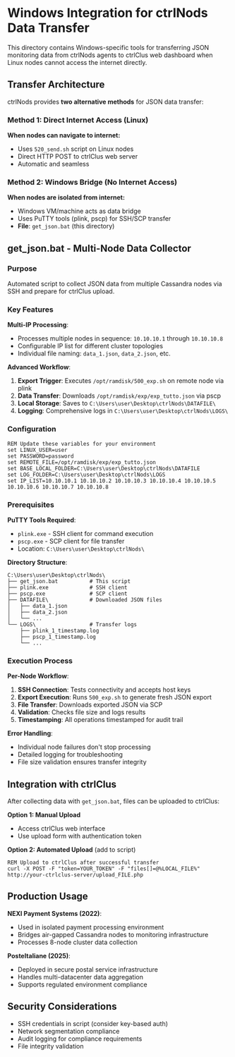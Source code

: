# Windows Integration for ctrlNods Data Transfer

This directory contains Windows-specific tools for transferring JSON monitoring data from ctrlNods agents to ctrlClus web dashboard when Linux nodes cannot access the internet directly.

## Transfer Architecture

ctrlNods provides **two alternative methods** for JSON data transfer:

### Method 1: Direct Internet Access (Linux)
**When nodes can navigate to internet:**
- Uses `520_send.sh` script on Linux nodes
- Direct HTTP POST to ctrlClus web server
- Automatic and seamless

### Method 2: Windows Bridge (No Internet Access)
**When nodes are isolated from internet:**
- Windows VM/machine acts as data bridge
- Uses PuTTY tools (plink, pscp) for SSH/SCP transfer
- **File**: `get_json.bat` (this directory)

## get_json.bat - Multi-Node Data Collector

### Purpose
Automated script to collect JSON data from multiple Cassandra nodes via SSH and prepare for ctrlClus upload.

### Key Features

**Multi-IP Processing**:
- Processes multiple nodes in sequence: `10.10.10.1` through `10.10.10.8`
- Configurable IP list for different cluster topologies
- Individual file naming: `data_1.json`, `data_2.json`, etc.

**Advanced Workflow**:
1. **Export Trigger**: Executes `/opt/ramdisk/500_exp.sh` on remote node via plink
2. **Data Transfer**: Downloads `/opt/ramdisk/exp/exp_tutto.json` via pscp
3. **Local Storage**: Saves to `C:\Users\user\Desktop\ctrlNods\DATAFILE\`
4. **Logging**: Comprehensive logs in `C:\Users\user\Desktop\ctrlNods\LOGS\`

### Configuration

```batch
REM Update these variables for your environment
set LINUX_USER=user
set PASSWORD=password
set REMOTE_FILE=/opt/ramdisk/exp/exp_tutto.json
set BASE_LOCAL_FOLDER=C:\Users\user\Desktop\ctrlNods\DATAFILE
set LOG_FOLDER=C:\Users\user\Desktop\ctrlNods\LOGS
set IP_LIST=10.10.10.1 10.10.10.2 10.10.10.3 10.10.10.4 10.10.10.5 10.10.10.6 10.10.10.7 10.10.10.8
```

### Prerequisites

**PuTTY Tools Required**:
- `plink.exe` - SSH client for command execution
- `pscp.exe` - SCP client for file transfer
- Location: `C:\Users\user\Desktop\ctrlNods\`

**Directory Structure**:
```
C:\Users\user\Desktop\ctrlNods\
├── get_json.bat          # This script
├── plink.exe             # SSH client
├── pscp.exe              # SCP client
├── DATAFILE\             # Downloaded JSON files
│   ├── data_1.json
│   ├── data_2.json
│   └── ...
└── LOGS\                 # Transfer logs
    ├── plink_1_timestamp.log
    ├── pscp_1_timestamp.log
    └── ...
```

### Execution Process

**Per-Node Workflow**:
1. **SSH Connection**: Tests connectivity and accepts host keys
2. **Export Execution**: Runs `500_exp.sh` to generate fresh JSON export
3. **File Transfer**: Downloads exported JSON via SCP
4. **Validation**: Checks file size and logs results
5. **Timestamping**: All operations timestamped for audit trail

**Error Handling**:
- Individual node failures don't stop processing
- Detailed logging for troubleshooting
- File size validation ensures transfer integrity

## Integration with ctrlClus

After collecting data with `get_json.bat`, files can be uploaded to ctrlClus:

**Option 1: Manual Upload**
- Access ctrlClus web interface
- Use upload form with authentication token

**Option 2: Automated Upload** (add to script)
```batch
REM Upload to ctrlClus after successful transfer
curl -X POST -F "token=YOUR_TOKEN" -F "files[]=@%LOCAL_FILE%" http://your-ctrlclus-server/upload_FILE.php
```

## Production Usage

**NEXI Payment Systems (2022)**:
- Used in isolated payment processing environment
- Bridges air-gapped Cassandra nodes to monitoring infrastructure
- Processes 8-node cluster data collection

**PosteItaliane (2025)**:
- Deployed in secure postal service infrastructure
- Handles multi-datacenter data aggregation
- Supports regulated environment compliance

## Security Considerations

- SSH credentials in script (consider key-based auth)
- Network segmentation compliance
- Audit logging for compliance requirements
- File integrity validation